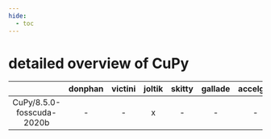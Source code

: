 ```yaml
---
hide:
  - toc
---
```


detailed overview of CuPy
=========================

| |donphan|victini|joltik|skitty|gallade|accelgor|swalot|doduo|
| :---: | :---: | :---: | :---: | :---: | :---: | :---: | :---: | :---: |
|CuPy/8.5.0-fosscuda-2020b|-|-|x|-|-|-|-|-|

